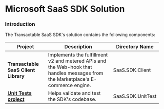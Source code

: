 # Microsoft SaaS SDK Solution


### Introduction

The Transactable SaaS SDK's solution contains the following components:


| Project | Description | Directory Name |
| --- | --- | --- |
|  **Transactable SaaS Client Library** |Implements the fulfillment v2 and metered APIs and the Web-hook that handles messages from the Marketplace's E-commerce engine. |SaaS.SDK.Client|
| **[Unit Tests project](./Microsoft.Marketplace.SaaS.SDK.UnitTest/README.md)** | Helps validate and test the SDK's codebase. | SaaS.SDK.UnitTest |




